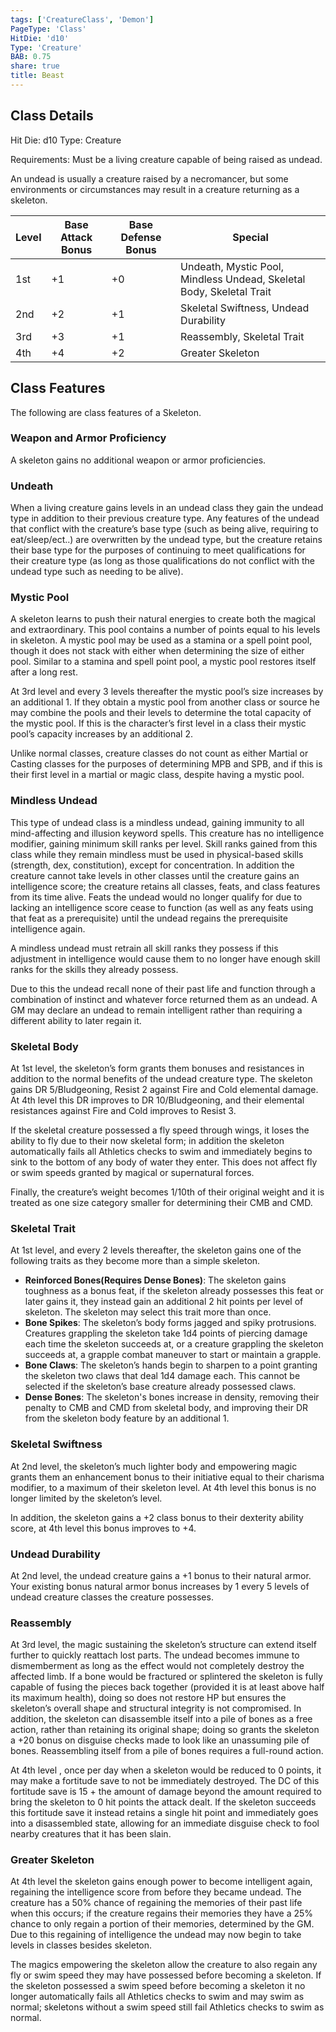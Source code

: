 ```yaml
---
tags: ['CreatureClass', 'Demon']
PageType: 'Class'
HitDie: 'd10'
Type: 'Creature'
BAB: 0.75
share: true
title: Beast
---
```


## Class Details
Hit Die:  d10
Type: Creature

Requirements: Must be a living creature capable of being raised as undead.

An undead is usually a creature raised by a necromancer, but some environments or circumstances may result in a creature returning as a skeleton.

|Level|Base Attack Bonus|Base Defense Bonus|Special|
|---|---|---|---|
|1st|+1|+0|Undeath, Mystic Pool, Mindless Undead, Skeletal Body, Skeletal Trait|
|2nd|+2|+1|Skeletal Swiftness, Undead Durability|
|3rd|+3|+1|Reassembly, Skeletal Trait|
|4th|+4|+2|Greater Skeleton|

## Class Features

The following are class features of a Skeleton.

### Weapon and Armor Proficiency

A skeleton gains no additional weapon or armor proficiencies.

### Undeath

When a living creature gains levels in an undead class they gain the undead type in addition to their previous creature type. Any features of the undead that conflict with the creature’s base type (such as being alive, requiring to eat/sleep/ect..) are overwritten by the undead type, but the creature retains their base type for the purposes of continuing to meet qualifications for their creature type (as long as those qualifications do not conflict with the undead type such as needing to be alive).

### Mystic Pool

A skeleton learns to push their natural energies to create both the magical and extraordinary. This pool contains a number of points equal to his levels in skeleton. A mystic pool may be used as a stamina or a spell point pool, though it does not stack with either when determining the size of either pool. Similar to a stamina and spell point pool, a mystic pool restores itself after a long rest.

At 3rd level and every 3 levels thereafter the mystic pool’s size increases by an additional 1. If they obtain a mystic pool from another class or source he may combine the pools and their levels to determine the total capacity of the mystic pool. If this is the character’s first level in a class their mystic pool’s capacity increases by an additional 2.

Unlike normal classes, creature classes do not count as either Martial or Casting classes for the purposes of determining MPB and SPB, and if this is their first level in a martial or magic class, despite having a mystic pool.

### Mindless Undead

This type of undead class is a mindless undead, gaining immunity to all mind-affecting and illusion keyword spells. This creature has no intelligence modifier, gaining minimum skill ranks per level. Skill ranks gained from this class while they remain mindless must be used in physical-based skills (strength, dex, constitution), except for concentration. In addition the creature cannot take levels in other classes until the creature gains an intelligence score; the creature retains all classes, feats, and class features from its time alive. Feats the undead would no longer qualify for due to lacking an intelligence score cease to function (as well as any feats using that feat as a prerequisite) until the undead regains the prerequisite intelligence again.

A mindless undead must retrain all skill ranks they possess if this adjustment in intelligence would cause them to no longer have enough skill ranks for the skills they already possess.

Due to this the undead recall none of their past life and function through a combination of instinct and whatever force returned them as an undead. A GM may declare an undead to remain intelligent rather than requiring a different ability to later regain it.

### Skeletal Body

At 1st level, the skeleton’s form grants them bonuses and resistances in addition to the normal benefits of the undead creature type. The skeleton gains DR 5/Bludgeoning, Resist 2 against Fire and Cold elemental damage. At 4th level this DR improves to DR 10/Bludgeoning, and their elemental resistances against Fire and Cold improves to Resist 3.

If the skeletal creature possessed a fly speed through wings, it loses the ability to fly due to their now skeletal form; in addition the skeleton automatically fails all Athletics checks to swim and immediately begins to sink to the bottom of any body of water they enter. This does not affect fly or swim speeds granted by magical or supernatural forces.

Finally, the creature’s weight becomes 1/10th of their original weight and it is treated as one size category smaller for determining their CMB and CMD.

### Skeletal Trait

At 1st level, and every 2 levels thereafter, the skeleton gains one of the following traits as they become more than a simple skeleton.

- **Reinforced Bones(Requires Dense Bones)**: The skeleton gains toughness as a bonus feat, if the skeleton already possesses this feat or later gains it, they instead gain an additional 2 hit points per level of skeleton. The skeleton may select this trait more than once.
- **Bone Spikes**: The skeleton’s body forms jagged and spiky protrusions. Creatures grappling the skeleton take 1d4 points of piercing damage each time the skeleton succeeds at, or a creature grappling the skeleton succeeds at, a grapple combat maneuver to start or maintain a grapple.
- **Bone Claws**: The skeleton’s hands begin to sharpen to a point granting the skeleton two claws that deal 1d4 damage each. This cannot be selected if the skeleton’s base creature already possessed claws.
- **Dense Bones**: The skeleton's bones increase in density, removing their penalty to CMB and CMD from skeletal body, and improving their DR from the skeleton body feature by an additional 1.

### Skeletal Swiftness

At 2nd level, the skeleton’s much lighter body and empowering magic grants them an enhancement bonus to their initiative equal to their charisma modifier, to a maximum of their skeleton level. At 4th level this bonus is no longer limited by the skeleton’s level.

In addition, the skeleton gains a +2 class bonus to their dexterity ability score, at 4th level this bonus improves to +4.

### Undead Durability

At 2nd level, the undead creature gains a +1 bonus to their natural armor. Your existing bonus natural armor bonus increases by 1 every 5 levels of undead creature classes the creature possesses.

### Reassembly

At 3rd level, the magic sustaining the skeleton’s structure can extend itself further to quickly reattach lost parts. The undead becomes immune to dismemberment as long as the effect would not completely destroy the affected limb. If a bone would be fractured or splintered the skeleton is fully capable of fusing the pieces back together (provided it is at least above half its maximum health), doing so does not restore HP but ensures the skeleton’s overall shape and structural integrity is not compromised. In addition, the skeleton can disassemble itself into a pile of bones as a free action, rather than retaining its original shape; doing so grants the skeleton a +20 bonus on disguise checks made to look like an unassuming pile of bones. Reassembling itself from a pile of bones requires a full-round action.

At 4th level , once per day when a skeleton would be reduced to 0 points, it may make a fortitude save to not be immediately destroyed. The DC of this fortitude save is 15 + the amount of damage beyond the amount required to bring the skeleton to 0 hit points the attack dealt. If the skeleton succeeds this fortitude save it instead retains a single hit point and immediately goes into a disassembled state, allowing for an immediate disguise check to fool nearby creatures that it has been slain.

### Greater Skeleton

At 4th level the skeleton gains enough power to become intelligent again, regaining the intelligence score from before they became undead. The creature has a 50% chance of regaining the memories of their past life when this occurs; if the creature regains their memories they have a 25% chance to only regain a portion of their memories, determined by the GM. Due to this regaining of intelligence the undead may now begin to take levels in classes besides skeleton.

The magics empowering the skeleton allow the creature to also regain any fly or swim speed they may have possessed before becoming a skeleton. If the skeleton possessed a swim speed before becoming a skeleton it no longer automatically fails all Athletics checks to swim and may swim as normal; skeletons without a swim speed still fail Athletics checks to swim as normal.